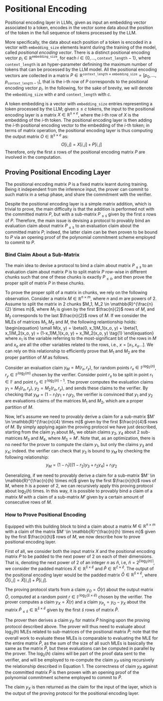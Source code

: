 # Positional Encoding
Positional encoding layer in LLMs, given as input an embedding vector associated to a token, encodes in the vector some data about the position of the token in the full sequence of tokens processed by the LLM.

More specifically, the data about each position of a token is encoded in a vector with $\mathtt{embedding\_size}$ elements learnt during the training of the model, called *positional encoding vector*. There is a distinct positional encoding vector $p_i \in \mathbb{R}^{\mathtt{embedding\_size}}$, for each $i \in \{0, \dots, \mathtt{context\_length}-1\}$, where $\mathtt{context\_length}$ is an hyper-parameter definining the maximum number of tokens that can be processed by the LLM model. All the positional encoding vectors are collected in a matrix $P \in \mathbb{R}^{\mathtt{context\_length} \times \mathtt{embedding\_size}} = [p_0, \dots, p_{\mathtt{context\_length}-1}]$, that is the i-th row of $P$ corresponds to the positional encoding vector $p_i$. In the following, for the sake of brevity, we will denote the $\mathtt{embedding\_size}$ with $e$ and $\mathtt{context\_length}$ with $c$.

A token embedding is a vector with $\mathtt{embedding\_size}$ entries representing a token processed by the LLM; given $s \le c$ tokens, the input to the positional encoding layer is a matrix $X \in \mathbb{R}^{s \times e}$, where the $i$-th row of $X$ is the embedding of the $i$-th token. The positional encoding layer is then adding the $i$-th positional encoding vector to the embedding of the $i$-th token; in terms of matrix operation, the positional encoding layer is thus computing the output matrix $O \in \mathbb{R}^{s \times e}$ as:
$$
O[i, j] = X[i, j] + P[i, j]
$$
Therefore, only the first $s$ rows of the positional encoding matrix $P$ are involved in the computation.

## Proving Positional Encoding Layer
The positional encoding matrix $P$ is a fixed matrix learnt during training. Being it independent from the inference input, the prover can commit to such matrix in a setup phase, and share the commitment with the verifier.

Despite the positional encoding layer is a simple matrix addition, which is trivial to prove, the main difficulty is that the addition is performed not with the committed matrix $P$, but with a sub-matrix $P_{\le s}$ given by the first $s$ rows of $P$. Therefore, the main issue is devising a protocol to provably bind an evaluation claim about matrix $P_{\le s}$ to an evaluation claim about the committed matrix $P$; indeed, the latter claim can be then proven to be bound to $P$ via an opening proof of the polynomial commitment scheme employed to commit to $P$.

### Bind Claim About a Sub-Matrix

The main idea to devise a protocol to bind a claim about matrix $P_{\le s}$ to an evaluation claim about matrix $P$ is to split matrix $P$ row-wise in different chunks such that one of these chunks is exactly $P_{\le s}$, and then prove the proper split of matrix $P$ in these chunks.

To prove the proper split of a matrix in chunks, we rely on the following observation. Consider a matrix $M \in \mathbb{R}^{n \times m}$, where $n$ and $m$ are powers of 2. Assume to split the matrix in 2 chunks $M_1, M_2 \in \mathbb{R}^{\frac{n}{2} \times m}$, where $M_1$ is given by the first $\frac{n}{2}$ rows of $M$, and $M_2$ corresponds to the last $\frac{n}{2}$ rows of $M$. If we consider the MLEs of matrices $M_1, M_2$ and $M$, the following relantionship holds:
\begin{equation}
\small
M(x, y) = \beta(0, x_1)M_1(x_o, y) + \beta(1, x_1)M_2(x_o, y) = (1-x_1)M_1(x_o, y) + x_1M_2(x_o, y)
\tag{1}
\end{equation}
where $x_1$ is the variable referring to the most-significant bit of the rows in $M$ and $x_o$ are all the other variables related to the rows, i.e., $x = [x_1, x_o...]$. We can rely on this relationship to efficiently prove that $M_1$ and $M_2$ are the proper partition of $M$ as follows. 

Consider an evaluation claim $y_M = M(r_x, r_y)$, for random points $r_x \in \mathbb{F}^{\log_2(n)}$, $r_y \in \mathbb{F}^{\log_2(m)}$ chosen by the verifier. Consider point $r_x$ to be split in point $r_1 \in \mathbb{F}$ and point $r_o \in \mathbb{F}^{\log_2(n)-1}$. The prover computes the evaluation claims $y_1 = M_1(r_o, r_y)$, $y_2 = M_2(r_o, r_y)$, and sends these claims to the verifier. By checking that $y_M = (1-r_1)y_1 + r_1y_2$, the verifier is convinced that $y_1$ and $y_2$ are evaluations claims of the matrices $M_1$ and $M_2$, which are a proper partition of $M$.

Now, let's assume we need to provably derive a claim for a sub-matrix $M' \in \mathbb{R}^{\frac{n}{4} \times m}$ given by the first $\frac{n}{4}$ rows of $M$. By simply applying again the proving protocol we have just described, starting from the claim $y_1$ about $M_1$, we obtain claims $y_3$, $y_4$ about 2 sub-matrices $M_3$ and $M_4$, where $M_3 = M'$. Note that, as an optimization, there is no need for the prover to compute the claim $y_1$, but only the claims $y_3$ and $y_4$; indeed. the verifier can check that $y_3$ is bound to $y_M$ by checking the following relationship:
$$
y_M = (1-r_1)[(1-r_2)y_3 + r_2y_4] + r_1y_2
$$

Generalizing, if we need to provably derive a claim for a sub-matrix $M' \in \mathbb{R}^{\frac{n}{h} \times m}$ given by the first $\frac{n}{h}$ rows of $M$, where $h$ is a power of 2, we can recursively apply this proving protocol about $\log_2(h)$ times. In this way, it is possible to provably bind a claim of a matrix $M$ with a claim of a sub-matrix $M'$ given by a certain amount of consecutive rows of $M$.

### How to Prove Positional Encoding
Equipped with this building block to bind a claim about a matrix $M \in \mathbb{R}^{n \times m}$ with a claim of the matrix $M' \in \mathbb{R}^{\frac{n}{h} \times m}$ given by the first $\frac{n}{h}$ rows of $M$, we now describe how to prove positional encoding layer.

First of all, we consider both the input matrix $X$ and the positional encoding matrix $P$ to be padded to the next power of 2 on each of their dimensions. That is, denoting the next power of 2 of an integer $n$ as $\hat{n}$, i.e, $\hat{n} = 2^{\lceil \log_2(n) \rceil}$, we consider the padded matrices $\hat{X} \in \mathbb{R}^{\hat{s} \times \hat{e}}$ and $\hat{P} \in \mathbb{R}^{\hat{c} \times \hat{e}}$. The output of the positional encoding layer would be the padded matrix $\hat{O} \in \mathbb{R}^{\hat{s} \times \hat{e}}$, where $\hat{O}[i,j] = \hat{X}[i, j] + \hat{P}[i, j]$.

The proving protocol starts from a claim $y_O = \hat{O}(r)$ about the output matrix $\hat{O}$, computed at a random point $r \in \mathbb{F}^{\log_2(\hat{s} \times \hat{e})}$ chosen by the verifier. The prover computes a claim $y_X = \hat{X}(r)$ and a claim $y_{P_s} = y_O - y_X$ about the matrix $\hat{P}_{\le \hat{s}} \in \mathbb{R}^{\hat{s} \times \hat{e}}$ given by the first $\hat{s}$ rows of matrix $\hat{P}$.

The prover then derives a claim $y_P$ for matrix $\hat{P}$ hinging upon the proving protocol described above. 
The prover will thus need to evaluate about $\log_2(h)$ MLEs related to sub-matrices of the positional matrix $\hat{P}$; note that the overall work to evaluate these MLEs is comparable to evaluating the MLE for the entire matrix $\hat{P}$, as the sum of the size of all such MLEs is basically the same as the matrix $\hat{P}$, but these evaluations can be computed in parallel by the prover. The $\log_2(h)$ claims will be part of the proof data sent to the verifier, and will be employed to re-compute the claim $y_P$ using recursively the relationship described in Equation 1.
The correctness of claim $y_P$ against the committed matrix $\hat{P}$ is then proven with an opening proof of the polynomial commitment scheme employed to commit to $\hat{P}$.

The claim $y_X$ is then returned as the claim for the input of the layer, which is the output of the proving protocol for the positional encoding layer.